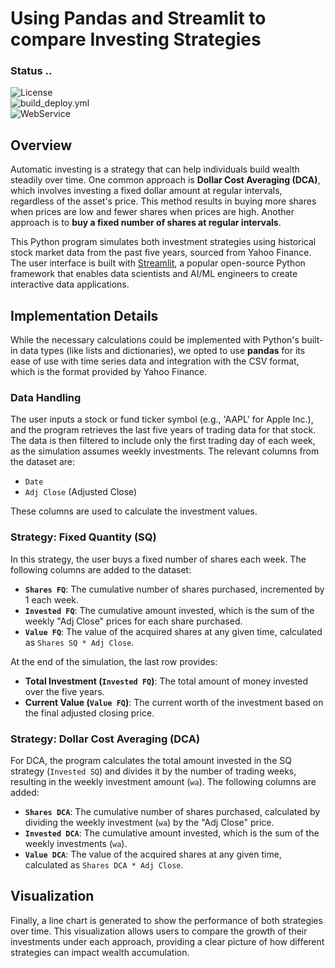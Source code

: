 # Using Pandas and Streamlit to compare Investing Strategies

### Status ..
![License](https://img.shields.io/badge/License-MIT-green.svg)  
![build_deploy.yml](https://github.com/wolfpaulus/dca/actions/workflows/build_deploy.yml/badge.svg)  
![WebService](https://img.shields.io/website?down_color=red&down_message=offline&style=plastic&up_color=green&up_message=online&url=https://img.shields.io/website/https/webapp-rh5dsxbm77scq.azurewebsites.net.health.svg)  

## Overview

Automatic investing is a strategy that can help individuals build wealth steadily over time. One common approach is **Dollar Cost Averaging (DCA)**, which involves investing a fixed dollar amount at regular intervals, regardless of the asset's price. This method results in buying more shares when prices are low and fewer shares when prices are high. Another approach is to **buy a fixed number of shares at regular intervals**.

This Python program simulates both investment strategies using historical stock market data from the past five years, sourced from Yahoo Finance. The user interface is built with [Streamlit](https://streamlit.io/), a popular open-source Python framework that enables data scientists and AI/ML engineers to create interactive data applications.

## Implementation Details

While the necessary calculations could be implemented with Python's built-in data types (like lists and dictionaries), we opted to use **pandas** for its ease of use with time series data and integration with the CSV format, which is the format provided by Yahoo Finance.

### Data Handling

The user inputs a stock or fund ticker symbol (e.g., 'AAPL' for Apple Inc.), and the program retrieves the last five years of trading data for that stock. The data is then filtered to include only the first trading day of each week, as the simulation assumes weekly investments. The relevant columns from the dataset are:
- `Date`
- `Adj Close` (Adjusted Close)

These columns are used to calculate the investment values.

### Strategy: Fixed Quantity (SQ)

In this strategy, the user buys a fixed number of shares each week. The following columns are added to the dataset:
- **`Shares FQ`**: The cumulative number of shares purchased, incremented by 1 each week.
- **`Invested FQ`**: The cumulative amount invested, which is the sum of the weekly "Adj Close" prices for each share purchased.
- **`Value FQ`**: The value of the acquired shares at any given time, calculated as `Shares SQ * Adj Close`.

At the end of the simulation, the last row provides:
- **Total Investment (`Invested FQ`)**: The total amount of money invested over the five years.
- **Current Value (`Value FQ`)**: The current worth of the investment based on the final adjusted closing price.

### Strategy: Dollar Cost Averaging (DCA)

For DCA, the program calculates the total amount invested in the SQ strategy (`Invested SQ`) and divides it by the number of trading weeks, resulting in the weekly investment amount (`wa`). The following columns are added:
- **`Shares DCA`**: The cumulative number of shares purchased, calculated by dividing the weekly investment (`wa`) by the "Adj Close" price.
- **`Invested DCA`**: The cumulative amount invested, which is the sum of the weekly investments (`wa`).
- **`Value DCA`**: The value of the acquired shares at any given time, calculated as `Shares DCA * Adj Close`.

## Visualization

Finally, a line chart is generated to show the performance of both strategies over time. This visualization allows users to compare the growth of their investments under each approach, providing a clear picture of how different strategies can impact wealth accumulation.
